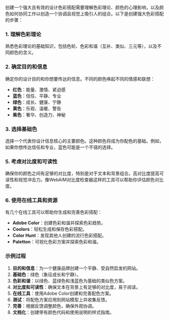 创建一个强大且有效的设计色彩搭配需要理解色彩理论、颜色的心理影响，以及颜色如何协同工作以创造一个协调且视觉上吸引人的组合。以下是创建强大色彩搭配的步骤：
### 1. 理解色彩理论
熟悉色彩理论的基础知识，包括色轮、色彩和谐（互补、类似、三元等），以及不同颜色的含义。
### 2. 确定目的和信息
确定你的设计目的和你想要传达的信息。不同的颜色唤起不同的情感和联想：
- **红色**：能量、激情、紧迫感
- **蓝色**：信任、平静、专业
- **绿色**：成长、健康、宁静
- **黄色**：乐观、温暖、警告
- **紫色**：奢华、创造力、神秘
### 3. 选择基础色
选择一个代表你设计信息核心的主要颜色。这种颜色将成为你配色的基础。例如，如果你想传达信任和专业，蓝色可能是一个不错的选择。
### 5. 考虑对比度和可读性
确保你的颜色之间有足够的对比度，特别是对于文本和背景组合。高对比度提高可读性和视觉冲击力。像WebAIM对比度检查器这样的工具可以帮助你评估颜色对比度。
### 6. 使用在线工具和资源
有几个在线工具可以帮助你生成和完善色彩搭配：
- **Adobe Color**：创建色彩和谐并探索色彩趋势。
- **Coolors**：轻松生成和保存色彩搭配。
- **Color Hunt**：发现其他人创建的流行色彩搭配。
- **Paletton**：可视化色彩方案并探索色彩和谐。
### 示例过程
1. **目的和信息**：为一个健康品牌创建一个平静、受自然启发的网站。
2. **基础色**：绿色（象征成长和宁静）。
3. **色彩和谐**：以绿色、蓝绿色和浅蓝色为基础的类似色方案。
4. **对比度和可读性**：确保文本在背景上有足够的对比度，易于阅读。
5. **在线工具**：使用Adobe Color创建和完善配色方案。
6. **测试**：将配色方案应用到网站模型上并收集反馈。
7. **完善**：根据反馈调整颜色，确保外观协调。
8. **文档化**：创建带有颜色代码和使用说明的样式指南。
